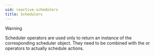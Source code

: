 ```yaml
---
uid: reactive-schedulers
title: Schedulers
---
```


> [!Warning]
> Scheduler operators are used only to return an instance of the corresponding scheduler object. They need to be combined with the <xref href="Bonsai.Reactive.ObserveOn"/> or <xref href="Bonsai.Reactive.SubscribeOn"/> operators to actually schedule actions.